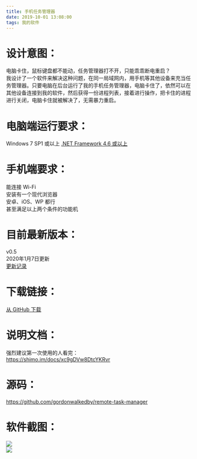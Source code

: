 ```yaml
---
title: 手机任务管理器
date: 2019-10-01 13:08:00
tags: 我的软件
---
```

# 设计意图：
电脑卡住，鼠标键盘都不能动，任务管理器打不开，只能乖乖断电重启？  
我设计了一个软件来解决这种问题，在同一局域网内，用手机等其他设备来充当任务管理器。只要电脑在后台运行了我的手机任务管理器，电脑卡住了，依然可以在其他设备连接到我的软件，然后获得一份进程列表，接着进行操作，把卡住的进程进行关闭，电脑卡住就被解决了，无需暴力重启。  

# 电脑端运行要求：  
Windows 7 SP1 或以上
[.NET Framework 4.6 或以上](https://dotnet.microsoft.com/download/dotnet-framework/net48)

# 手机端要求：
能连接 Wi-Fi  
安装有一个现代浏览器  
安卓、iOS、WP 都行  
甚至满足以上两个条件的功能机  

# 目前最新版本： 
v0.5  
2020年1月7日更新   
[更新记录](https://github.com/gordonwalkedby/remote-task-manager/releases)  

# 下载链接：
[从 GitHub 下载](https://github.com/gordonwalkedby/remote-task-manager/releases/download/v0.5/RemoteTaskManager.zip)  


# 说明文档： 
强烈建议第一次使用的人看完：  
https://shimo.im/docs/xc9gDVw8DtcYKRvr

# 源码：
https://github.com/gordonwalkedby/remote-task-manager

# 软件截图：  
![](https://s2.ax1x.com/2020/01/07/l63kj0.png)  
![](https://s2.ax1x.com/2019/10/01/uNfjBQ.png)  
